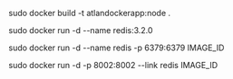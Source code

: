 sudo docker build -t atlandockerapp:node .

sudo docker run -d --name redis:3.2.0

sudo docker run -d --name redis -p 6379:6379 IMAGE_ID

sudo docker run -d -p 8002:8002 --link redis IMAGE_ID